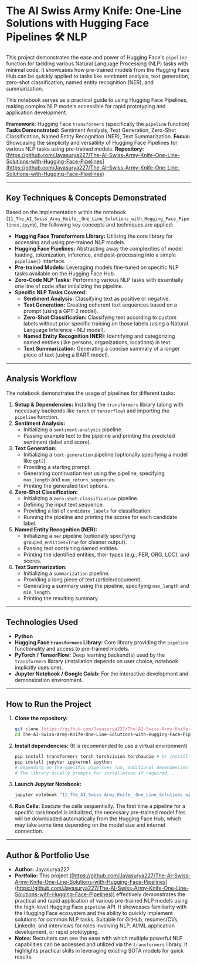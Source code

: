 # The AI Swiss Army Knife: One-Line Solutions with Hugging Face Pipelines 🛠️ NLP

This project demonstrates the ease and power of Hugging Face's `pipeline` function for tackling various Natural Language Processing (NLP) tasks with minimal code. It showcases how pre-trained models from the Hugging Face Hub can be quickly applied to tasks like sentiment analysis, text generation, zero-shot classification, named entity recognition (NER), and summarization.

This notebook serves as a practical guide to using Hugging Face Pipelines, making complex NLP models accessible for rapid prototyping and application development.

**Framework:** Hugging Face `transformers` (specifically the `pipeline` function)
**Tasks Demonstrated:** Sentiment Analysis, Text Generation, Zero-Shot Classification, Named Entity Recognition (NER), Text Summarization.
**Focus:** Showcasing the simplicity and versatility of Hugging Face Pipelines for various NLP tasks using pre-trained models.
**Repository:** [https://github.com/Jayasurya227/The-AI-Swiss-Army-Knife-One-Line-Solutions-with-Hugging-Face-Pipelines](https://github.com/Jayasurya227/The-AI-Swiss-Army-Knife-One-Line-Solutions-with-Hugging-Face-Pipelines)

***

## Key Techniques & Concepts Demonstrated

Based on the implementation within the notebook (`11_The_AI_Swiss_Army_Knife__One_Line_Solutions_with_Hugging_Face_Pipelines.ipynb`), the following key concepts and techniques are applied:

* **Hugging Face Transformers Library:** Utilizing the core library for accessing and using pre-trained NLP models.
* **Hugging Face Pipelines:** Abstracting away the complexities of model loading, tokenization, inference, and post-processing into a simple `pipeline()` interface.
* **Pre-trained Models:** Leveraging models fine-tuned on specific NLP tasks available on the Hugging Face Hub.
* **Zero-Code NLP Tasks:** Performing various NLP tasks with essentially one line of code after initializing the pipeline.
* **Specific NLP Tasks Covered:**
    * **Sentiment Analysis:** Classifying text as positive or negative.
    * **Text Generation:** Creating coherent text sequences based on a prompt (using a GPT-2 model).
    * **Zero-Shot Classification:** Classifying text according to custom labels without prior specific training on those labels (using a Natural Language Inference - NLI model).
    * **Named Entity Recognition (NER):** Identifying and categorizing named entities (like persons, organizations, locations) in text.
    * **Text Summarization:** Generating a concise summary of a longer piece of text (using a BART model).

***

## Analysis Workflow

The notebook demonstrates the usage of pipelines for different tasks:

1.  **Setup & Dependencies:** Installing the `transformers` library (along with necessary backends like `torch` or `tensorflow`) and importing the `pipeline` function.
2.  **Sentiment Analysis:**
    * Initializing a `sentiment-analysis` pipeline.
    * Passing example text to the pipeline and printing the predicted sentiment (label and score).
3.  **Text Generation:**
    * Initializing a `text-generation` pipeline (optionally specifying a model like `gpt2`).
    * Providing a starting prompt.
    * Generating continuation text using the pipeline, specifying `max_length` and `num_return_sequences`.
    * Printing the generated text options.
4.  **Zero-Shot Classification:**
    * Initializing a `zero-shot-classification` pipeline.
    * Defining the input text sequence.
    * Providing a list of `candidate_labels` for classification.
    * Running the pipeline and printing the scores for each candidate label.
5.  **Named Entity Recognition (NER):**
    * Initializing a `ner` pipeline (optionally specifying `grouped_entities=True` for cleaner output).
    * Passing text containing named entities.
    * Printing the identified entities, their types (e.g., PER, ORG, LOC), and scores.
6.  **Text Summarization:**
    * Initializing a `summarization` pipeline.
    * Providing a long piece of text (article/document).
    * Generating a summary using the pipeline, specifying `max_length` and `min_length`.
    * Printing the resulting summary.

***

## Technologies Used

* **Python**
* **Hugging Face `transformers` Library:** Core library providing the `pipeline` functionality and access to pre-trained models.
* **PyTorch / TensorFlow:** Deep learning backend(s) used by the `transformers` library (installation depends on user choice, notebook implicitly uses one).
* **Jupyter Notebook / Google Colab:** For the interactive development and demonstration environment.

***

## How to Run the Project

1.  **Clone the repository:**
    ```bash
    git clone [https://github.com/Jayasurya227/The-AI-Swiss-Army-Knife-One-Line-Solutions-with-Hugging-Face-Pipelines.git](https://github.com/Jayasurya227/The-AI-Swiss-Army-Knife-One-Line-Solutions-with-Hugging-Face-Pipelines.git)
    cd The-AI-Swiss-Army-Knife-One-Line-Solutions-with-Hugging-Face-Pipelines
    ```
2.  **Install dependencies:**
    (It is recommended to use a virtual environment)
    ```bash
    pip install transformers torch torchvision torchaudio # Or install tensorflow instead of torch
    pip install jupyter ipykernel ipython
    # Depending on the specific pipelines run, additional dependencies like 'sentencepiece' might be needed.
    # The library usually prompts for installation if required.
    ```
3.  **Launch Jupyter Notebook:**
    ```bash
    jupyter notebook "11_The_AI_Swiss_Army_Knife__One_Line_Solutions_with_Hugging_Face_Pipelines.ipynb"
    ```
4.  **Run Cells:** Execute the cells sequentially. The first time a pipeline for a specific task/model is initialized, the necessary pre-trained model files will be downloaded automatically from the Hugging Face Hub, which may take some time depending on the model size and internet connection.

***

## Author & Portfolio Use

* **Author:** Jayasurya227
* **Portfolio:** This project ([https://github.com/Jayasurya227/The-AI-Swiss-Army-Knife-One-Line-Solutions-with-Hugging-Face-Pipelines](https://github.com/Jayasurya227/The-AI-Swiss-Army-Knife-One-Line-Solutions-with-Hugging-Face-Pipelines)) effectively demonstrates the practical and rapid application of various pre-trained NLP models using the high-level Hugging Face `pipeline` API. It showcases familiarity with the Hugging Face ecosystem and the ability to quickly implement solutions for common NLP tasks. Suitable for GitHub, resumes/CVs, LinkedIn, and interviews for roles involving NLP, AI/ML application development, or rapid prototyping.
* **Notes:** Recruiters can see the ease with which multiple powerful NLP capabilities can be accessed and utilized via the `transformers` library. It highlights practical skills in leveraging existing SOTA models for quick results.
